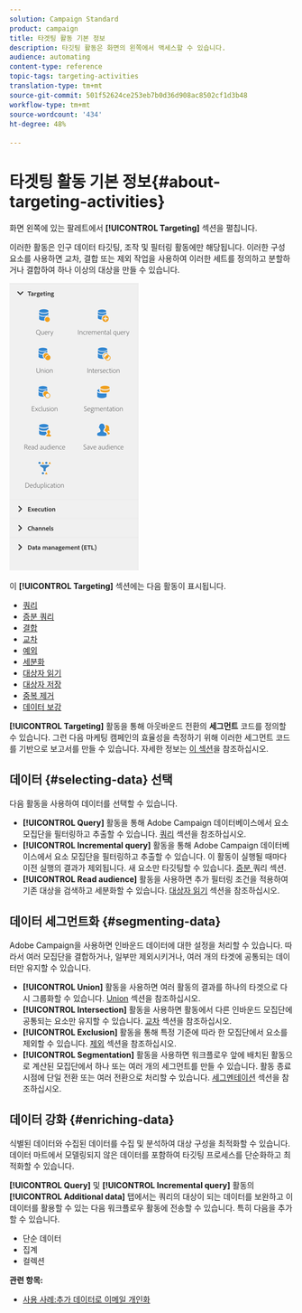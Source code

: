 ```yaml
---
solution: Campaign Standard
product: campaign
title: 타겟팅 활동 기본 정보
description: 타깃팅 활동은 화면의 왼쪽에서 액세스할 수 있습니다.
audience: automating
content-type: reference
topic-tags: targeting-activities
translation-type: tm+mt
source-git-commit: 501f52624ce253eb7b0d36d908ac8502cf1d3b48
workflow-type: tm+mt
source-wordcount: '434'
ht-degree: 48%

---
```



# 타겟팅 활동 기본 정보{#about-targeting-activities}

화면 왼쪽에 있는 팔레트에서 **[!UICONTROL Targeting]** 섹션을 펼칩니다.

이러한 활동은 인구 데이터 타깃팅, 조작 및 필터링 활동에만 해당됩니다. 이러한 구성 요소를 사용하면 교차, 결합 또는 제외 작업을 사용하여 이러한 세트를 정의하고 분할하거나 결합하여 하나 이상의 대상을 만들 수 있습니다.

![](assets/wkf_targeting_activities.png)

이 **[!UICONTROL Targeting]** 섹션에는 다음 활동이 표시됩니다.

* [쿼리](../../automating/using/query.md)
* [증분 쿼리](../../automating/using/incremental-query.md)
* [결합](../../automating/using/union.md)
* [교차](../../automating/using/intersection.md)
* [예외](../../automating/using/exclusion.md)
* [세분화](../../automating/using/segmentation.md)
* [대상자 읽기](../../automating/using/read-audience.md)
* [대상자 저장](../../automating/using/save-audience.md)
* [중복 제거](../../automating/using/deduplication.md)
* [데이터 보강](../../automating/using/enrichment.md)

**[!UICONTROL Targeting]** 활동을 통해 아웃바운드 전환의  **세그먼트** 코드를 정의할 수 있습니다. 그런 다음 마케팅 캠페인의 효율성을 측정하기 위해 이러한 세그먼트 코드를 기반으로 보고서를 만들 수 있습니다. 자세한 정보는 [이 섹션](../../reporting/using/creating-a-report-workflow-segment.md)을 참조하십시오.

## 데이터 {#selecting-data} 선택

다음 활동을 사용하여 데이터를 선택할 수 있습니다.

* **[!UICONTROL Query]** 활동을 통해 Adobe Campaign 데이터베이스에서 요소 모집단을 필터링하고 추출할 수 있습니다. [쿼리](../../automating/using/query.md) 섹션을 참조하십시오.
* **[!UICONTROL Incremental query]** 활동을 통해 Adobe Campaign 데이터베이스에서 요소 모집단을 필터링하고 추출할 수 있습니다. 이 활동이 실행될 때마다 이전 실행의 결과가 제외됩니다. 새 요소만 타깃팅할 수 있습니다. [증분 ](../../automating/using/incremental-query.md) 쿼리 섹션.
* **[!UICONTROL Read audience]** 활동을 사용하면 추가 필터링 조건을 적용하여 기존 대상을 검색하고 세분화할 수 있습니다. [대상자 읽기](../../automating/using/read-audience.md) 섹션을 참조하십시오.

## 데이터 세그먼트화 {#segmenting-data}

Adobe Campaign을 사용하면 인바운드 데이터에 대한 설정을 처리할 수 있습니다. 따라서 여러 모집단을 결합하거나, 일부만 제외시키거나, 여러 개의 타겟에 공통되는 데이터만 유지할 수 있습니다.

* **[!UICONTROL Union]** 활동을 사용하면 여러 활동의 결과를 하나의 타겟으로 다시 그룹화할 수 있습니다. [Union](../../automating/using/union.md) 섹션을 참조하십시오.
* **[!UICONTROL Intersection]** 활동을 사용하면 활동에서 다른 인바운드 모집단에 공통되는 요소만 유지할 수 있습니다. [교차](../../automating/using/intersection.md) 섹션을 참조하십시오.
* **[!UICONTROL Exclusion]** 활동을 통해 특정 기준에 따라 한 모집단에서 요소를 제외할 수 있습니다. [제외](../../automating/using/exclusion.md) 섹션을 참조하십시오.
* **[!UICONTROL Segmentation]** 활동을 사용하면 워크플로우 앞에 배치된 활동으로 계산된 모집단에서 하나 또는 여러 개의 세그먼트를 만들 수 있습니다. 활동 종료 시점에 단일 전환 또는 여러 전환으로 처리할 수 있습니다. [세그멘테이션](../../automating/using/segmentation.md) 섹션을 참조하십시오.

## 데이터 강화 {#enriching-data}

식별된 데이터와 수집된 데이터를 수집 및 분석하여 대상 구성을 최적화할 수 있습니다. 데이터 마트에서 모델링되지 않은 데이터를 포함하여 타깃팅 프로세스를 단순화하고 최적화할 수 있습니다.

**[!UICONTROL Query]** 및 **[!UICONTROL Incremental query]** 활동의 **[!UICONTROL Additional data]** 탭에서는 쿼리의 대상이 되는 데이터를 보완하고 이 데이터를 활용할 수 있는 다음 워크플로우 활동에 전송할 수 있습니다. 특히 다음을 추가할 수 있습니다.

* 단순 데이터
* 집계
* 컬렉션

**관련 항목:**

* [사용 사례:추가 데이터로 이메일 개인화](../../automating/using/personalizing-email-with-additional-data.md)
